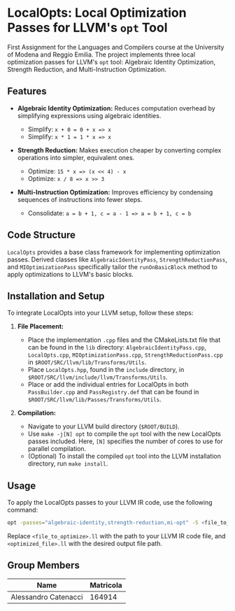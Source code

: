 # LocalOpts: Local Optimization Passes for LLVM's `opt` Tool

First Assignment for the Languages and Compilers course at the University of Modena and Reggio Emilia. The project implements three local optimization passes for LLVM's `opt` tool: Algebraic Identity Optimization, Strength Reduction, and Multi-Instruction Optimization.

## Features

- **Algebraic Identity Optimization:** Reduces computation overhead by simplifying expressions using algebraic identities.
  - Simplify: `x + 0 = 0 + x => x`
  - Simplify: `x * 1 = 1 * x => x`

- **Strength Reduction:** Makes execution cheaper by converting complex operations into simpler, equivalent ones.
  - Optimize: `15 * x => (x << 4) - x`
  - Optimize: `x / 8 => x >> 3`

- **Multi-Instruction Optimization:** Improves efficiency by condensing sequences of instructions into fewer steps.
  - Consolidate: `a = b + 1, c = a - 1 => a = b + 1, c = b`

## Code Structure

`LocalOpts` provides a base class framework for implementing optimization passes. Derived classes like `AlgebraicIdentityPass`, `StrengthReductionPass`, and `MIOptimizationPass` specifically tailor the `runOnBasicBlock` method to apply optimizations to LLVM's basic blocks.

## Installation and Setup

To integrate LocalOpts into your LLVM setup, follow these steps:

1. **File Placement:**
   - Place the implementation `.cpp` files and the CMakeLists.txt file that can be found in the `lib` directory: `AlgebraicIdentityPass.cpp`, `LocalOpts.cpp`, `MIOptimizationPass.cpp`, `StrengthReductionPass.cpp` in `$ROOT/SRC/llvm/lib/Transforms/Utils`.
   - Place `LocalOpts.hpp`, found in the `include` directory, in `$ROOT/SRC/llvm/include/llvm/Transforms/Utils`.
   - Place or add the individual entries for LocalOpts in both `PassBuilder.cpp` and `PassRegistry.def` that can be found in `$ROOT/SRC/llvm/lib/Passes/Transforms/Utils`.

2. **Compilation:**
   - Navigate to your LLVM build directory (`$ROOT/BUILD`).
   - Use `make -j[N] opt` to compile the `opt` tool with the new LocalOpts passes included. Here, `[N]` specifies the number of cores to use for parallel compilation.
   - (Optional) To install the compiled `opt` tool into the LLVM installation directory, run `make install`.

## Usage

To apply the LocalOpts passes to your LLVM IR code, use the following command:

```bash
opt -passes="algebraic-identity,strength-reduction,mi-opt" -S <file_to_optimize>.ll -o <optimized_file>.ll
```

Replace `<file_to_optimize>.ll` with the path to your LLVM IR code file, and `<optimized_file>.ll` with the desired output file path.

## Group Members
| Name  | Matricola |
|-------|-----------|
|Alessandro Catenacci | 164914 |
